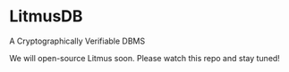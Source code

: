 # LitmusDB
A Cryptographically Verifiable DBMS

We will open-source Litmus soon. Please watch this repo and stay tuned!
